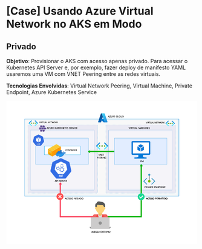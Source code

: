 # [Case] Usando Azure Virtual Network no AKS em Modo 

## Privado
**Objetivo**: Provisionar o AKS com acesso apenas privado. Para acessar o Kubernetes API Server e, por exemplo, fazer deploy de manifesto YAML usaremos uma VM com VNET Peering entre as redes virtuais.

**Tecnologias Envolvidas**: Virtual Network Peering, Virtual Machine, Private Endpoint, Azure Kubernetes Service

![alt text](case_cni.png)